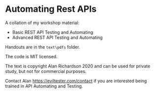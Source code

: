# Automating Rest APIs

A collation of my workshop material:

- Basic REST API Testing and Automating
- Advanced REST API Testing and Automating

Handouts are in the `text\pdfs` folder.

The code is MIT licensed.

The text is copyright Alan Richardson 2020 and can be used for private study, but not for commercial purposes.

Contact Alan https://eviltester.com/contact if you are interested being trained in API Automating and Testing.
